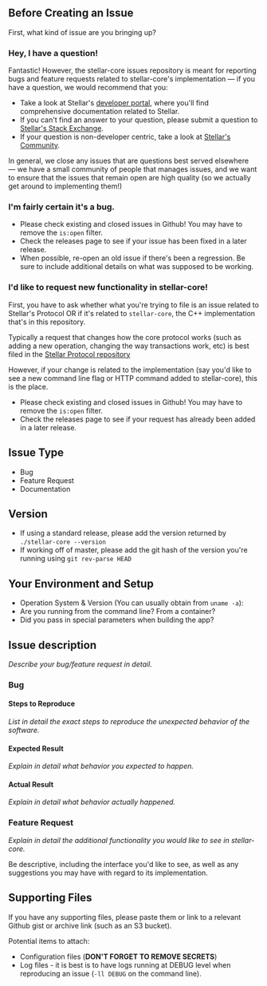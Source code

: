 ## Before Creating an Issue

First, what kind of issue are you bringing up?

### Hey, I have a question!

Fantastic! However, the stellar-core issues repository is meant for reporting bugs and feature
requests related to stellar-core's implementation — if you have a question, we would recommend that
you:

* Take a look at Stellar's [developer portal][1], where you'll find comprehensive documentation
  related to Stellar.
* If you can't find an answer to your question, please submit a question to [Stellar's Stack
  Exchange][2].
* If your question is non-developer centric, take a look at [Stellar's Community][3].

In general, we close any issues that are questions best served elsewhere — we have a small
community of people that manages issues, and we want to ensure that the issues that remain open are
high quality (so we actually get around to implementing them!)

[1]: https://www.stellar.org/developers/
[2]: https://stellar.stackexchange.com/
[3]: https://www.stellar.org/community

### I'm fairly certain it's a bug.

* Please check existing and closed issues in Github! You may have to remove the `is:open` filter.
* Check the releases page to see if your issue has been fixed in a later release.
* When possible, re-open an old issue if there's been a regression. Be sure to include additional
  details on what was supposed to be working.

### I'd like to request new functionality in stellar-core!

First, you have to ask whether what you're trying to file is an issue related to Stellar's Protocol
OR if it's related to `stellar-core`, the C++ implementation that's in this repository.

Typically a request that changes how the core protocol works (such as adding a new operation,
changing the way transactions work, etc) is best filed in the [Stellar Protocol repository][4]

However, if your change is related to the implementation (say you'd like to see a new command line
flag or HTTP command added to stellar-core), this is the place.

* Please check existing and closed issues in Github! You may have to remove the `is:open` filter.
* Check the releases page to see if your request has already been added in a later release.

[4]: https://github.com/stellar/stellar-protocol/issues

## Issue Type
* Bug
* Feature Request
* Documentation

## Version
* If using a standard release, please add the version returned by `./stellar-core --version`
* If working off of master, please add the git hash of the version you're running using `git
  rev-parse HEAD`

## Your Environment and Setup
* Operation System & Version (You can usually obtain from `uname -a`):
* Are you running from the command line? From a container?
* Did you pass in special parameters when building the app?

## Issue description
*Describe your bug/feature request in detail.*

### Bug

#### Steps to Reproduce
*List in detail the exact steps to reproduce the unexpected behavior of the software.*

#### Expected Result
*Explain in detail what behavior you expected to happen.*

#### Actual Result
*Explain in detail what behavior actually happened.*

### Feature Request

*Explain in detail the additional functionality you would like to see in stellar-core.*

Be descriptive, including the interface you'd like to see, as well as any suggestions you may have
with regard to its implementation.

## Supporting Files

If you have any supporting files, please paste them or link to a relevant Github gist or archive
link (such as an S3 bucket).

Potential items to attach:
* Configuration files (**DON'T FORGET TO REMOVE SECRETS**)
* Log files - it is best is to have logs running at DEBUG level when reproducing an issue (`-ll
  DEBUG` on the command line).
